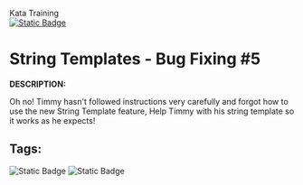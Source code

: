 Kata Training <br>
[![Static Badge](https://img.shields.io/badge/8kyu%20-%20black?style=flat&logo=codewars&labelColor=B1361E&color=black)](Javascript/8kyu)

# String Templates - Bug Fixing #5

**DESCRIPTION:**

Oh no! Timmy hasn't followed instructions very carefully and forgot how to use the new String Template feature, Help Timmy with his string template so it works as he expects!

## Tags:

![Static Badge](https://img.shields.io/badge/debuggin%20-%20darkcyan?style=plastic) ![Static Badge](https://img.shields.io/badge/strings%20-%20blue?style=plastic)